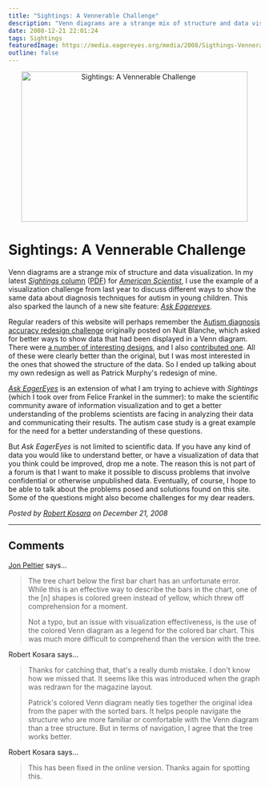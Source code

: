 ```yaml
---
title: "Sightings: A Vennerable Challenge"
description: "Venn diagrams are a strange mix of structure and data visualization. In my latest Sightings column (PDF) for American Scientist, I use the example of a visualization challenge from last year to discuss different ways to show the same data about diagnosis techniques for autism in young children. This also sparked the launch of a new site feature: Ask Eagereyes."
date: 2008-12-21 22:01:24
tags: Sightings
featuredImage: https://media.eagereyes.org/media/2008/Sigthings-VennerableChallenge.jpg
outline: false
---
```


<p align="center"><img src="https://media.eagereyes.org/media/2008/Sigthings-VennerableChallenge.jpg" alt="Sightings: A Vennerable Challenge" width="452" height="300" border="0" /></p>

# Sightings: A Vennerable Challenge

Venn diagrams are a strange mix of structure and data visualization. In my latest <a href="http://www.americanscientist.org/issues/pub/2009/1/a-vennerable-challenge"><em>Sightings</em> column</a> (<a href="http://amsciadmin.eresources.com/libraries/documents/200812151345447084-2009-01Kosara-Sightings.pdf">PDF</a>) for <em><a href="http://www.americanscientist.org/">American Scientist</a></em>, I use the example of a visualization challenge from last year to discuss different ways to show the same data about diagnosis techniques for autism in young children. This also sparked the launch of a new site feature: <a href="http://eagereyes.org/ask"><em>Ask Eagereyes</em></a>.

Regular readers of this website will perhaps remember the <a href="http://nuit-blanche.blogspot.com/2007/09/on-difficulty-of-autism-diagnosis-can.html">Autism diagnosis accuracy redesign challenge</a> originally posted on Nuit Blanche, which asked for better ways to show data that had been displayed in a Venn diagram. There were <a href="http://nuit-blanche.blogspot.com/2007/10/judging-autism-charts-challenge.html">a number of interesting designs</a>, and I also <a href="http://eagereyes.org/Applications/AutismDiagnosisAccuracy.html">contributed one</a>. All of these were clearly better than the original, but I was most interested in the ones that showed the structure of the data. So I ended up talking about my own redesign as well as Patrick Murphy's redesign of mine.

<a href="http://eagereyes.org/ask"><em>Ask EagerEyes</em></a> is an extension of what I am trying to achieve with <em>Sightings</em> (which I took over from Felice Frankel in the summer): to make the scientific community aware of information visualization and to get a better understanding of the problems scientists are facing in analyzing their data and communicating their results. The autism case study is a great example for the need for a better understanding of these questions.

But <em>Ask EagerEyes</em> is not limited to scientific data. If you have any kind of data you would like to understand better, or have a visualization of data that you think could be improved, drop me a note. The reason this is not part of a forum is that I want to make it possible to discuss problems that involve confidential or otherwise unpublished data. Eventually, of course, I hope to be able to talk about the problems posed and solutions found on this site. Some of the questions might also become challenges for my dear readers.


_Posted by <a href="/about">Robert Kosara</a> on December 21, 2008_


<aside class="comments">

---
## Comments

<a href="http://PeltierTech.com/WordPress/" rel="nofollow noopener" target="_blank">Jon Peltier</a> says…
>	<p>The tree chart below the first bar chart has an unfortunate error. While this is an effective way to describe the bars in the chart, one of the [n] shapes is colored green instead of yellow, which threw off comprehension for a moment.</p>
>	<p>Not a typo, but an issue with visualization effectiveness, is the use of the colored Venn diagram as a legend for the colored bar chart. This was much more difficult to comprehend than the version with the tree.</p>

Robert Kosara says…
>	<p>Thanks for catching that, that's a really dumb mistake. I don't know how we missed that. It seems like this was introduced when the graph was redrawn for the magazine layout.</p>
>	<p>Patrick's colored Venn diagram neatly ties together the original idea from the paper with the sorted bars. It helps people navigate the structure who are more familiar or comfortable with the Venn diagram than a tree structure. But in terms of navigation, I agree that the tree works better.</p>

Robert Kosara says…
>	<p>This has been fixed in the online version. Thanks again for spotting this.</p>

</aside>

